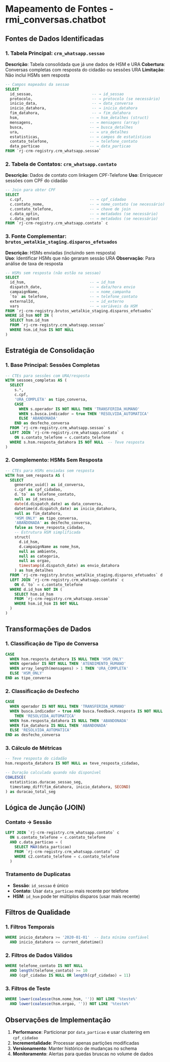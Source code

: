 # Mapeamento de Fontes - rmi_conversas.chatbot

## Fontes de Dados Identificadas

### 1. Tabela Principal: `crm_whatsapp.sessao`
**Descrição**: Tabela consolidada que já une dados de HSM e URA
**Cobertura**: Conversas completas com resposta do cidadão ou sessões URA
**Limitação**: Não inclui HSMs sem resposta

```sql
-- Campos mapeados da sessao
SELECT 
  id_sessao,                          -- → id_sessao
  protocolo,                          -- → protocolo (se necessário)
  inicio_data,                        -- → data_conversa  
  inicio_datahora,                    -- → inicio_datahora
  fim_datahora,                       -- → fim_datahora
  hsm,                               -- → hsm_detalhes (struct)
  mensagens,                         -- → mensagens (array)
  busca,                             -- → busca_detalhes
  ura,                               -- → ura_detalhes  
  estatisticas,                      -- → campos de estatísticas
  contato_telefone,                  -- → telefone_contato
  data_particao                      -- → data_particao
FROM `rj-crm-registry.crm_whatsapp.sessao`
```

### 2. Tabela de Contatos: `crm_whatsapp.contato`
**Descrição**: Dados de contato com linkagem CPF-Telefone
**Uso**: Enriquecer sessões com CPF do cidadão

```sql
-- Join para obter CPF
SELECT 
  c.cpf,                             -- → cpf_cidadao
  c.contato_nome,                    -- → nome_contato (se necessário)
  c.contato_telefone,                -- → chave de join
  c.data_optin,                      -- → metadados (se necessário)
  c.data_optout                      -- → metadados (se necessário)
FROM `rj-crm-registry.crm_whatsapp.contato` c
```

### 3. Fonte Complementar: `brutos_wetalkie_staging.disparos_efetuados`
**Descrição**: HSMs enviadas (incluindo sem resposta)  
**Uso**: Identificar HSMs que não geraram sessão URA
**Observação**: Para análise de taxa de resposta

```sql
-- HSMs sem resposta (não estão na sessao)
SELECT 
  id_hsm,                            -- → id_hsm
  dispatch_date,                     -- → data/hora envio
  campaignName,                      -- → nome_campanha
  `to` as telefone,                  -- → telefone_contato
  externalId,                        -- → id_externo
  vars                               -- → variáveis da HSM
FROM `rj-crm-registry.brutos_wetalkie_staging.disparos_efetuados`
WHERE id_hsm NOT IN (
  SELECT hsm.id_hsm 
  FROM `rj-crm-registry.crm_whatsapp.sessao`
  WHERE hsm.id_hsm IS NOT NULL
)
```

## Estratégia de Consolidação

### 1. Base Principal: Sessões Completas
```sql
-- CTEs para sessões com URA/resposta
WITH sessoes_completas AS (
  SELECT 
    s.*,
    c.cpf,
    'URA_COMPLETA' as tipo_conversa,
    CASE 
      WHEN s.operador IS NOT NULL THEN 'TRANSFERIDA_HUMANO'
      WHEN s.busca.indicador = true THEN 'RESOLVIDA_AUTOMATICA'  
      ELSE 'ABANDONADA'
    END as desfecho_conversa
  FROM `rj-crm-registry.crm_whatsapp.sessao` s
  LEFT JOIN `rj-crm-registry.crm_whatsapp.contato` c
    ON s.contato_telefone = c.contato_telefone
  WHERE s.hsm.resposta_datahora IS NOT NULL  -- Teve resposta
)
```

### 2. Complemento: HSMs Sem Resposta
```sql
-- CTEs para HSMs enviadas sem resposta
WITH hsm_sem_resposta AS (
  SELECT 
    generate_uuid() as id_conversa,
    c.cpf as cpf_cidadao,
    d.`to` as telefone_contato,
    null as id_sessao,
    date(d.dispatch_date) as data_conversa,
    datetime(d.dispatch_date) as inicio_datahora,
    null as fim_datahora,
    'HSM_ONLY' as tipo_conversa,
    'ABANDONADA' as desfecho_conversa,
    false as teve_resposta_cidadao,
    -- Estrutura HSM simplificada
    struct(
      d.id_hsm,
      d.campaignName as nome_hsm,
      null as ambiente,
      null as categoria,
      null as orgao,
      timestamp(d.dispatch_date) as envio_datahora
    ) as hsm_detalhes
  FROM `rj-crm-registry.brutos_wetalkie_staging.disparos_efetuados` d
  LEFT JOIN `rj-crm-registry.crm_whatsapp.contato` c
    ON d.`to` = c.contato_telefone
  WHERE d.id_hsm NOT IN (
    SELECT hsm.id_hsm 
    FROM `rj-crm-registry.crm_whatsapp.sessao`
    WHERE hsm.id_hsm IS NOT NULL
  )
)
```

## Transformações de Dados

### 1. Classificação de Tipo de Conversa
```sql
CASE 
  WHEN hsm.resposta_datahora IS NULL THEN 'HSM_ONLY'
  WHEN operador IS NOT NULL THEN 'ATENDIMENTO_HUMANO' 
  WHEN array_length(mensagens) > 1 THEN 'URA_COMPLETA'
  ELSE 'HSM_ONLY'
END as tipo_conversa
```

### 2. Classificação de Desfecho
```sql
CASE 
  WHEN operador IS NOT NULL THEN 'TRANSFERIDA_HUMANO'
  WHEN busca.indicador = true AND busca.feedback.resposta IS NOT NULL 
    THEN 'RESOLVIDA_AUTOMATICA'
  WHEN hsm.resposta_datahora IS NULL THEN 'ABANDONADA'
  WHEN fim_datahora IS NULL THEN 'ABANDONADA'
  ELSE 'RESOLVIDA_AUTOMATICA'
END as desfecho_conversa
```

### 3. Cálculo de Métricas
```sql
-- Teve resposta do cidadão
hsm.resposta_datahora IS NOT NULL as teve_resposta_cidadao,

-- Duração calculada quando não disponível
COALESCE(
  estatisticas.duracao_sessao_seg,
  timestamp_diff(fim_datahora, inicio_datahora, SECOND)
) as duracao_total_seg
```

## Lógica de Junção (JOIN)

### Contato → Sessão
```sql
LEFT JOIN `rj-crm-registry.crm_whatsapp.contato` c
  ON s.contato_telefone = c.contato_telefone
  AND c.data_particao = (
    SELECT MAX(data_particao) 
    FROM `rj-crm-registry.crm_whatsapp.contato` c2
    WHERE c2.contato_telefone = c.contato_telefone
  )
```

### Tratamento de Duplicatas
- **Sessão**: `id_sessao` é único
- **Contato**: Usar `data_particao` mais recente por telefone
- **HSM**: `id_hsm` pode ter múltiplos disparos (usar mais recente)

## Filtros de Qualidade

### 1. Filtros Temporais
```sql
WHERE inicio_datahora >= '2020-01-01'  -- Data mínima confiável
  AND inicio_datahora <= current_datetime()
```

### 2. Filtros de Dados Válidos  
```sql
WHERE telefone_contato IS NOT NULL
  AND length(telefone_contato) >= 10
  AND (cpf_cidadao IS NULL OR length(cpf_cidadao) = 11)
```

### 3. Filtros de Teste
```sql
WHERE lower(coalesce(hsm.nome_hsm, '')) NOT LIKE '%teste%'
  AND lower(coalesce(hsm.orgao, '')) NOT LIKE '%teste%'
```

## Observações de Implementação

1. **Performance**: Particionar por `data_particao` e usar clustering em `cpf_cidadao`
2. **Incrementalidade**: Processar apenas partições modificadas
3. **Versionamento**: Manter histórico de mudanças no schema
4. **Monitoramento**: Alertas para quedas bruscas no volume de dados